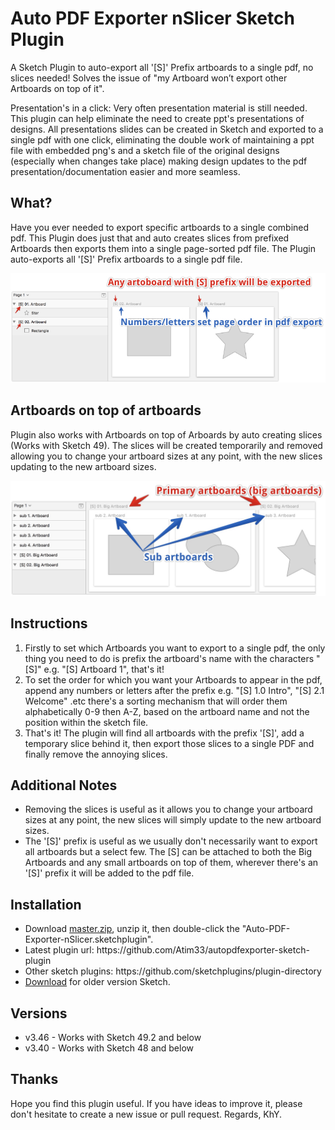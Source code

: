 # Auto PDF Exporter nSlicer Sketch Plugin
A Sketch Plugin to auto-export all '[S]' Prefix artboards to a single pdf, no slices needed! Solves the issue of "my Artboard won’t export other Artboards on top of it".

Presentation's in a click: Very often presentation material is still needed. This plugin can help eliminate the need to create ppt's presentations of designs. All presentations slides can be created in Sketch and exported to a single pdf with one click, eliminating the double work of maintaining a ppt file with embedded png's and a sketch file of the original designs (especially when changes take place) making design updates to the pdf presentation/documentation easier and more seamless.

## What?
Have you ever needed to export specific artboards to a single combined pdf. This Plugin does just that and auto creates slices from prefixed Artboards then exports them into a single page-sorted pdf file. The Plugin auto-exports all '[S]' Prefix artboards to a single pdf file. 

<img src="https://github.com/Atim33/autopdfexporter-sketch-plugin/blob/master/overview.png"></img>

## Artboards on top of artboards
Plugin also works with Artboards on top of Arboards by auto creating slices (Works with Sketch 49). The slices will be created temporarily and removed allowing you to change your artboard sizes at any point, with the new slices updating to the new artboard sizes.

<img src="https://github.com/Atim33/autopdfexporter-sketch-plugin/blob/master/overview2.png"></img>


## Instructions

<ol type="1">
  <li>Firstly to set which Artboards you want to export to a single pdf, the only thing you need to do is prefix the artboard's name with the characters "[S]" e.g. "[S] Artboard 1", that's it!</li>

  <li>To set the order for which you want your Artboards to appear in the pdf, append any numbers or letters after the prefix e.g. "[S] 1.0 Intro", "[S] 2.1 Welcome" .etc there's a sorting mechanism that will order them alphabetically 0-9 then A-Z, based on the artboard name and not the position within the sketch file.</li>

  <li>That's it! The plugin will find all artboards with the prefix '[S]', add a temporary slice behind it, then export those slices to a single PDF and finally remove the annoying slices.</li>
</ol>

## Additional Notes
<ul>
  <li>Removing the slices is useful as it allows you to change your artboard sizes at any point, the new slices will simply update to the new artboard sizes.</li>
  <li>The '[S]' prefix is useful as we usually don't necessarily want to export all artboards but a select few. The [S] can be attached to both the Big Artboards and any small artboards on top of them, wherever there's an '[S]' prefix it will be added to the pdf file.</li>
</ul>

## Installation
<ul>
  <li>Download <a href="https://github.com/Atim33/autopdfexporter-sketch-plugin/archive/master.zip">master.zip</a>, unzip it, then double-click the "Auto-PDF-Exporter-nSlicer.sketchplugin".</li>
  <li>Latest plugin url: https://github.com/Atim33/autopdfexporter-sketch-plugin</li>
  <li>Other sketch plugins: https://github.com/sketchplugins/plugin-directory</li>
  <li><a href="https://github.com/Atim33/autopdfexporter-sketch-plugin/releases">Download</a> for older version Sketch.</li>
</ul>

## Versions
<ul>
  <li>v3.46 - Works with Sketch 49.2 and below</li>
  <li>v3.40 - Works with Sketch 48 and below</li>
</ul>


## Thanks
Hope you find this plugin useful. If you have ideas to improve it, please don't hesitate to create a new issue or pull request. Regards, KhY.
